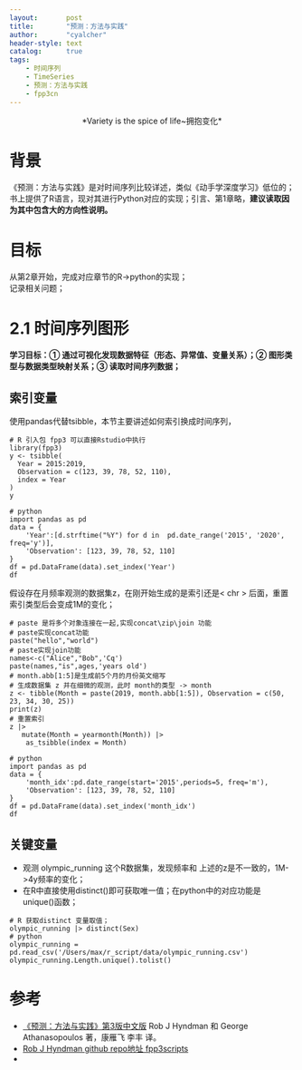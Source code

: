```yaml
---
layout:       post
title:        "预测：方法与实践"
author:       "cyalcher"
header-style: text
catalog:      true
tags:
    - 时间序列
    - TimeSeries
    - 预测：方法与实践
    - fpp3cn
---
```

<p align="center"> *Variety is the spice of life~拥抱变化* </p>

# 背景
《预测：方法与实践》是对时间序列比较详述，类似《动手学深度学习》低位的；书上提供了R语言，现对其进行Python对应的实现；引言、第1章略，**建议读取因为其中包含大的方向性说明。**<br>

# 目标
从第2章开始，完成对应章节的R->python的实现；<br>
记录相关问题；<br>
# 2.1 时间序列图形
**学习目标：① 通过可视化发现数据特征（形态、异常值、变量关系）；② 图形类型与数据类型映射关系；③ 读取时间序列数据；**
## 索引变量
使用pandas代替tsibble，本节主要讲述如何索引换成时间序列，
```
# R 引入包 fpp3 可以直接Rstudio中执行
library(fpp3)
y <- tsibble(
  Year = 2015:2019,
  Observation = c(123, 39, 78, 52, 110),
  index = Year
)
y
```
```
# python 
import pandas as pd
data = {
    'Year':[d.strftime("%Y") for d in  pd.date_range('2015', '2020', freq='y')],
    'Observation': [123, 39, 78, 52, 110]
}
df = pd.DataFrame(data).set_index('Year')
df
```
假设存在月频率观测的数据集z，在刚开始生成的是索引还是< chr > 后面，重置索引类型后会变成1M的变化；
```
# paste 是将多个对象连接在一起,实现concat\zip\join 功能
# paste实现concat功能
paste("hello","world")
# paste实现join功能
names<-c("Alice","Bob",'Cq')
paste(names,"is",ages,'years old')
# month.abb[1:5]是生成前5个月的月份英文缩写
# 生成数据集 z 并在细微的观测，此时 month的类型 -> month
z <- tibble(Month = paste(2019, month.abb[1:5]), Observation = c(50, 23, 34, 30, 25))
print(z)
# 重置索引
z |>
   mutate(Month = yearmonth(Month)) |>
    as_tsibble(index = Month)

# python
import pandas as pd
data = {
    'month_idx':pd.date_range(start='2015',periods=5, freq='m'),
    'Observation': [123, 39, 78, 52, 110]
}
df = pd.DataFrame(data).set_index('month_idx')
df
```
## 关键变量
* 观测 olympic_running 这个R数据集，发现频率和 上述的z是不一致的，1M->4y频率的变化；
* 在R中直接使用distinct()即可获取唯一值；在python中的对应功能是 unique()函数；
```
# R 获取distinct 变量取值；
olympic_running |> distinct(Sex)
# python
olympic_running = pd.read_csv('/Users/max/r_script/data/olympic_running.csv')
olympic_running.Length.unique().tolist()
```


# 参考
* [《预测：方法与实践》第3版中文版](https://otexts.com/fpp3cn/tsibbles-cn.html) Rob J Hyndman 和 George Athanasopoulos 著，康雁飞 李丰 译。
* [ Rob J Hyndman github repo地址 fpp3scripts](https://github.com/robjhyndman/fpp3scripts/tree/main)
* 

